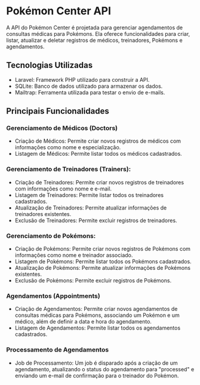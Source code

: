 # Pokémon Center API

A API do Pokémon Center é projetada para gerenciar agendamentos de consultas médicas para Pokémons. Ela oferece funcionalidades para criar, listar, atualizar e deletar registros de médicos, treinadores, Pokémons e agendamentos.

## Tecnologias Utilizadas

- Laravel: Framework PHP utilizado para construir a API.
- SQLite: Banco de dados utilizado para armazenar os dados.
- Mailtrap: Ferramenta utilizada para testar o envio de e-mails.

## Principais Funcionalidades

### Gerenciamento de Médicos (Doctors)

- Criação de Médicos: Permite criar novos registros de médicos com informações como nome e especialização.
- Listagem de Médicos: Permite listar todos os médicos cadastrados.

### Gerenciamento de Treinadores (Trainers):

- Criação de Treinadores: Permite criar novos registros de treinadores com informações como nome e e-mail.
- Listagem de Treinadores: Permite listar todos os treinadores cadastrados.
- Atualização de Treinadores: Permite atualizar informações de treinadores existentes.
- Exclusão de Treinadores: Permite excluir registros de treinadores.

### Gerenciamento de Pokémons:

- Criação de Pokémons: Permite criar novos registros de Pokémons com informações como nome e treinador associado.
- Listagem de Pokémons: Permite listar todos os Pokémons cadastrados.
- Atualização de Pokémons: Permite atualizar informações de Pokémons existentes.
- Exclusão de Pokémons: Permite excluir registros de Pokémons.

### Agendamentos (Appointments)

- Criação de Agendamentos: Permite criar novos agendamentos de consultas médicas para Pokémons, associando um Pokémon e um médico, além de definir a data e hora do agendamento.
- Listagem de Agendamentos: Permite listar todos os agendamentos cadastrados.

### Processamento de Agendamentos

- Job de Processamento: Um job é disparado após a criação de um agendamento, atualizando o status do agendamento para "processed" e enviando um e-mail de confirmação para o treinador do Pokémon.
